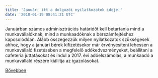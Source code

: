 ```yaml
---
title: 'Január: itt a dolgozói nyilatkozatok ideje!'
date: '2018-01-19 08:41:21 UTC'
---
```


Januárban számos adminisztrációs határidőt kell betartania mind a munkavállalóknak, mind a munkaadóknak a bérszámfejtéshez kapcsolódóan. Alább összegezzük milyen nyilatkozatok szükségesek ahhoz, hogy a januári bérek kifizetésekor már érvényesíteni lehessen a munkavállaló fizetésében a megfelelő adókedvezményeket, beállítani a cafeteria juttatásokat és indul a 2017. évi adóelszámolás, a munkaadó a munkavállaló részére kiállítja az igazolásokat.


[Bővebben](http://ift.tt/2mQM90j)
